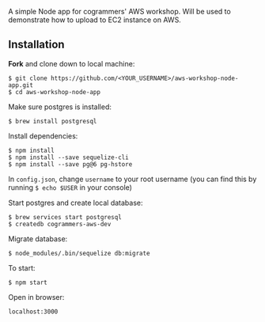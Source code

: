 A simple Node app for cogrammers' AWS workshop. Will be used to demonstrate how to upload to EC2 instance on AWS.    
## Installation    
**Fork** and clone down to local machine:    
```shell
$ git clone https://github.com/<YOUR_USERNAME>/aws-workshop-node-app.git
$ cd aws-workshop-node-app
```    
Make sure postgres is installed:    
```shell
$ brew install postgresql
```    
Install dependencies:    
```shell
$ npm install
$ npm install --save sequelize-cli
$ npm install --save pg@6 pg-hstore
```
In `config.json`, change `username` to your root username (you can find this by running `$ echo $USER` in your console)   

Start postgres and create local database:    
```shell 
$ brew services start postgresql
$ createdb cogrammers-aws-dev
```    
Migrate database:    
```shell
$ node_modules/.bin/sequelize db:migrate
```
To start:  
```shell
$ npm start    
```
Open in browser:
```
localhost:3000
```
